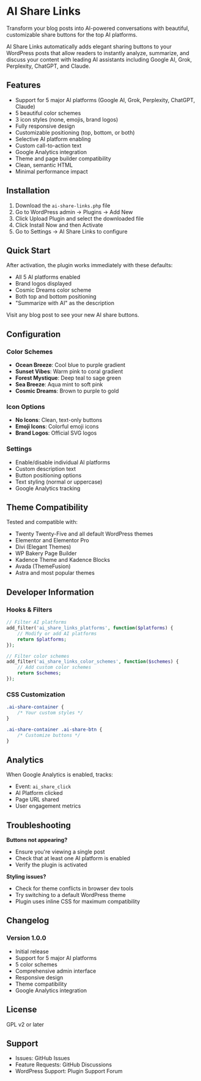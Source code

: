 # AI Share Links

Transform your blog posts into AI-powered conversations with beautiful, customizable share buttons for the top AI platforms.

AI Share Links automatically adds elegant sharing buttons to your WordPress posts that allow readers to instantly analyze, summarize, and discuss your content with leading AI assistants including Google AI, Grok, Perplexity, ChatGPT, and Claude.

## Features

- Support for 5 major AI platforms (Google AI, Grok, Perplexity, ChatGPT, Claude)
- 5 beautiful color schemes
- 3 icon styles (none, emojis, brand logos)
- Fully responsive design
- Customizable positioning (top, bottom, or both)
- Selective AI platform enabling
- Custom call-to-action text
- Google Analytics integration
- Theme and page builder compatibility
- Clean, semantic HTML
- Minimal performance impact

## Installation

1. Download the `ai-share-links.php` file
2. Go to WordPress admin → Plugins → Add New
3. Click Upload Plugin and select the downloaded file
4. Click Install Now and then Activate
5. Go to Settings → AI Share Links to configure

## Quick Start

After activation, the plugin works immediately with these defaults:
- All 5 AI platforms enabled
- Brand logos displayed
- Cosmic Dreams color scheme
- Both top and bottom positioning
- "Summarize with AI" as the description

Visit any blog post to see your new AI share buttons.

## Configuration

### Color Schemes
- **Ocean Breeze**: Cool blue to purple gradient
- **Sunset Vibes**: Warm pink to coral gradient  
- **Forest Mystique**: Deep teal to sage green
- **Sea Breeze**: Aqua mint to soft pink
- **Cosmic Dreams**: Brown to purple to gold

### Icon Options
- **No Icons**: Clean, text-only buttons
- **Emoji Icons**: Colorful emoji icons
- **Brand Logos**: Official SVG logos

### Settings
- Enable/disable individual AI platforms
- Custom description text
- Button positioning options
- Text styling (normal or uppercase)
- Google Analytics tracking

## Theme Compatibility

Tested and compatible with:
- Twenty Twenty-Five and all default WordPress themes
- Elementor and Elementor Pro
- Divi (Elegant Themes)
- WP Bakery Page Builder
- Kadence Theme and Kadence Blocks
- Avada (ThemeFusion)
- Astra and most popular themes

## Developer Information

### Hooks & Filters

```php
// Filter AI platforms
add_filter('ai_share_links_platforms', function($platforms) {
    // Modify or add AI platforms
    return $platforms;
});

// Filter color schemes
add_filter('ai_share_links_color_schemes', function($schemes) {
    // Add custom color schemes
    return $schemes;
});
```

### CSS Customization

```css
.ai-share-container {
    /* Your custom styles */
}

.ai-share-container .ai-share-btn {
    /* Customize buttons */
}
```

## Analytics

When Google Analytics is enabled, tracks:
- Event: `ai_share_click`
- AI Platform clicked
- Page URL shared
- User engagement metrics

## Troubleshooting

**Buttons not appearing?**
- Ensure you're viewing a single post
- Check that at least one AI platform is enabled
- Verify the plugin is activated

**Styling issues?**
- Check for theme conflicts in browser dev tools
- Try switching to a default WordPress theme
- Plugin uses inline CSS for maximum compatibility

## Changelog

### Version 1.0.0
- Initial release
- Support for 5 major AI platforms
- 5 color schemes
- Comprehensive admin interface
- Responsive design
- Theme compatibility
- Google Analytics integration

## License

GPL v2 or later

## Support

- Issues: GitHub Issues
- Feature Requests: GitHub Discussions
- WordPress Support: Plugin Support Forum